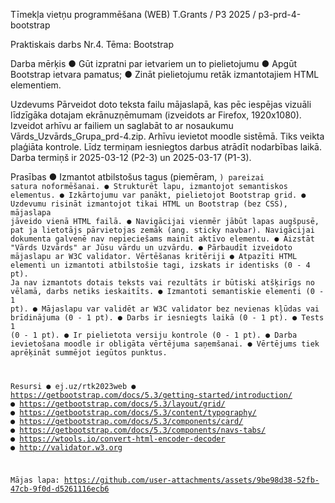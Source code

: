 Tīmekļa vietņu programmēšana (WEB)
T.Grants / P3 2025 / p3-prd-4-bootstrap

Praktiskais darbs Nr.4.
Tēma: Bootstrap


Darba mērķis
● Gūt izpratni par ietvariem un to pielietojumu
● Apgūt Bootstrap ietvara pamatus;
● Zināt pielietojumu retāk izmantotajiem HTML elementiem.


Uzdevums
Pārveidot doto teksta failu mājaslapā, kas pēc iespējas vizuāli līdzīgāka
dotajam ekrānuzņēmumam (izveidots ar Firefox, 1920x1080). Izveidot arhīvu ar
failiem un saglabāt to ar nosaukumu Vārds_Uzvārds_Grupa_prd-4.zip. Arhīvu
ievietot moodle sistēmā. Tiks veikta plaģiāta kontrole. Līdz termiņam iesniegtos
darbus atrādīt nodarbības laikā.
Darba termiņš ir 2025-03-12 (P2-3) un 2025-03-17 (P1-3).


Prasības
● Izmantot atbilstošus tagus (piemēram, <code>) pareizai satura
noformēšanai.
● Strukturēt lapu, izmantojot semantiskos elementus.
● Izkārtojumu var panākt, pielietojot Bootstrap grid.
● Uzdevumu risināt izmantojot tikai HTML un Bootstrap (bez CSS),
mājaslapa jāveido vienā HTML failā.
● Navigācijai vienmēr jābūt lapas augšpusē, pat ja lietotājs pārvietojas
zemāk (ang. sticky navbar). Navigācijai dokumenta galvenē nav
nepieciešams mainīt aktīvo elementu.
● Aizstāt "Vārds Uzvārds" ar Jūsu vārdu un uzvārdu.
● Pārbaudīt izveidoto mājaslapu ar W3C validator.
Vērtēšanas kritēriji
● Atpazīti HTML elementi un izmantoti atbilstošie tagi, izskats ir identisks
(0 - 4 pt). Ja nav izmantots dotais teksts vai rezultāts ir būtiski atšķirīgs no
vēlamā, darbs netiks ieskaitīts.
● Izmantoti semantiskie elementi (0 - 1 pt).
● Mājaslapu var validēt ar W3C validator bez nevienas kļūdas vai
brīdinājuma (0 - 1 pt).
● Darbs ir iesniegts laikā (0 - 1 pt).
● Tests 1 (0 - 1 pt).
● Ir pielietota versiju kontrole (0 - 1 pt).
● Darba ievietošana moodle ir obligāta vērtējuma saņemšanai.
● Vērtējums tiek aprēķināt summējot iegūtos punktus.


Resursi
● ej.uz/rtk2023web
● https://getbootstrap.com/docs/5.3/getting-started/introduction/
● https://getbootstrap.com/docs/5.3/layout/grid/
● https://getbootstrap.com/docs/5.3/content/typography/
● https://getbootstrap.com/docs/5.3/components/card/
● https://getbootstrap.com/docs/5.3/components/navs-tabs/
● https://wtools.io/convert-html-encoder-decoder
● http://validator.w3.org


Mājas lapa:
https://github.com/user-attachments/assets/9be98d38-52fb-47cb-9f0d-d5261116ecb6


